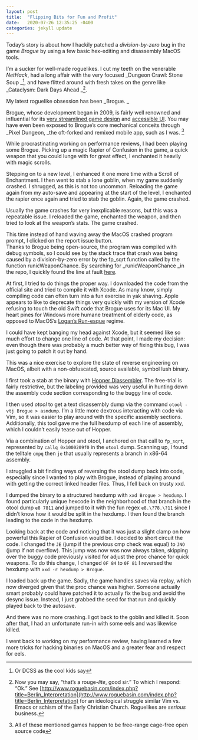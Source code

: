 ```yaml
---
layout: post
title:  "Flipping Bits for Fun and Profit"
date:   2020-07-26 12:35:25 -0400
categories: jekyll update
---
```


Today’s story is about how I hackily patched a _division-by-zero_ bug in the game _Brogue_ by using a few basic hex-editing and disassembly MacOS tools. 

I’m a sucker for well-made roguelikes. I cut my teeth on the venerable _NetHack_, had a long affair with the very 
focused _Dungeon Crawl: Stone Soup _[^1], and have flitted around with fresh takes on the genre like _Cataclysm: Dark Days Ahead _[^2].

My latest roguelike obsession has been _Brogue. _

Brogue, whose development began in 2009, is fairly well renowned and influential for its 
[very streamlined game design](https://www.tigsource.com/2012/01/15/brogue/) and 
[accessible UI](https://www.rockpapershotgun.com/2015/01/23/have-you-played-brogue/). 
You may have even been exposed to Brogue’s core mechanical conceits through _Pixel Dungeon, _the oft-forked and remixed mobile app, such as I was. [^3]

While procrastinating working on performance reviews, I had been playing some Brogue. 
Picking up a magic Rapier of Confusion in the game, a quick weapon that you could lunge with for great effect, I enchanted it heavily with magic scrolls. 

Stepping on to a new level, I enhanced it one more time with a Scroll of Enchantment. 
I then went to stab a lone goblin, when my game suddenly crashed. I shrugged, as this is not too uncommon. 
Reloading the game again from my auto-save and appearing at the start of the level, I enchanted the rapier once again and tried to stab the goblin. 
Again, the game crashed.

Usually the game crashes for very inexplicable reasons, but this was a repeatable issue. 
I reloaded the game, enchanted the weapon, and then tried to look at the weapon’s stats. 
The game crashed.

This time instead of hand waving away the MacOS crashed program prompt, I clicked on the report issue button.  
Thanks to Brogue being open-source, the program was compiled with debug symbols, 
so I could see by the stack trace that crash was being caused by a 
division-by-zero error by the fp_sqrt function called by the function runicWeaponChance. 
By searching for _runicWeaponChance _in the repo, 
I quickly found the line at fault [here](https://github.com/tsadok/brogue/blob/master/src/brogue/PowerTables.c#L418).

At first, I tried to do things the proper way. 
I downloaded the code from the official site and tried to compile it with Xcode. 
As many know, simply compiling code can often turn into a fun exercise in yak shaving. 
Apple appears to like to deprecate things very quickly with my version of Xcode 
refusing to touch the old Swift code that Brogue uses for its Mac UI. My heart pines 
for Windows more humane treatment of elderly code, as 
opposed to MacOS’s [Logan’s Run-esque](https://en.wikipedia.org/wiki/Logan%27s_Run_(film)) regime.  

I could have kept banging my head against Xcode, but it seemed like so much effort to change one 
line of code. At that point, I made my decision: even though there was probably a much better way 
of fixing this bug, I was just going to patch it out by hand. 

This was a nice exercise to explore the state of reverse engineering on MacOS, albeit with a non-obfuscated, source available, symbol lush binary. 

I first took a stab at the binary with [Hopper Diassembler](https://www.hopperapp.com/). 
The free-trial is fairly restrictive, but the labeling provided was very useful in 
hunting down the assembly code section corresponding to the buggy line of code.

I then used _otool_ to get a text disassembly dump via the command `otool -vtj Brogue > asmdump`. 
I’m a little more dextrous interacting with code via Vim, so it was easier to play around with the 
specific assembly sections. Additionally, this tool gave me the full hexdump of each line of assembly, 
which I couldn’t easily tease out of Hopper.

Via a combination of Hopper and otool, I anchored on that call to `fp_sqrt`, represented by `callq 0x1000209f0` 
in the `otool` dump. Scanning up, I found the telltale `cmpq` then `je` that usually represents a branch in x86-64 assembly. 

I struggled a bit finding ways of reversing the otool dump back into code, especially since I wanted to play 
with Brogue, instead of playing around with getting the correct linked header files. Thus, I fell back on trusty xxd. 

I dumped the binary to a structured hexdump with `xxd Brogue > hexdump`. I found particularly unique hexcode 
in the neighborhood of that branch in the otool dump `e8 7811` and jumped to it with the fun regex `e8.\?78.\?11` 
since I didn’t know how it would be split in the hexdump. I then found the branch leading to the code in the hexdump.

Looking back at the code and noticing that it was just a slight clamp on how powerful this Rapier of Confusion would be. 
I decided to short circuit the code. I changed the `JE` (jump if the previous cmp check was equal) to `JNO` (jump if not overflow). 
This jump was now was now always taken, skipping over the buggy code previously visited for adjust the proc chance for quick weapons. 
To do this change, I changed `0F 84` to `0F 81` I reversed the hexdump with `xxd -r hexdump > Brogue`.

I loaded back up the game. Sadly, the game handles saves via replay, which now diverged given that the proc chance was higher. 
Someone actually smart probably could have patched it to actually fix the bug and avoid the desync issue. 
Instead, I just grabbed the seed for that run and quickly played back to the autosave.

And there was no more crashing. I got back to the goblin and killed it. 
Soon after that, I had an unfortunate run-in with some eels and was likewise killed.

I went back to working on my performance review, having learned a few more tricks for 
hacking binaries on MacOS and a greater fear and respect for eels.  

[^1]: Or DCSS as the cool kids say

[^2]: Now you may say, “that’s a rouge-_lite_, good sir.” To which I respond: “Ok.” 
See  [http://www.roguebasin.com/index.php?title=Berlin_Interpretation](http://www.roguebasin.com/index.php?title=Berlin_Interpretation) 
for an ideological struggle similar Vim vs. Emacs or schism of the Early Christian Church. Roguelikes are _serious_ business. 

[^3]: All of these mentioned games happen to be free-range cage-free open source code
